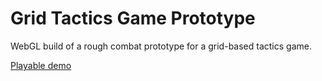 # Grid Tactics Game Prototype
WebGL build of a rough combat prototype for a grid-based tactics game.

[Playable demo](https://fionncasey.github.io/TRPG/)
